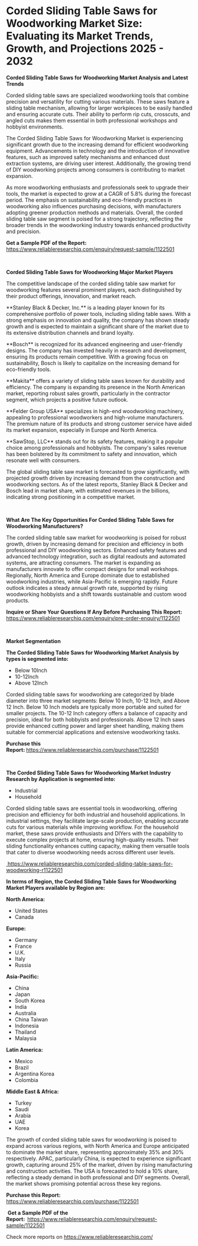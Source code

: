 <p><h1>Corded Sliding Table Saws for Woodworking Market Size: Evaluating its Market Trends, Growth, and Projections 2025 - 2032</h1></p><p><strong>Corded Sliding Table Saws for Woodworking Market Analysis and Latest Trends</strong></p>
<p><p>Corded sliding table saws are specialized woodworking tools that combine precision and versatility for cutting various materials. These saws feature a sliding table mechanism, allowing for larger workpieces to be easily handled and ensuring accurate cuts. Their ability to perform rip cuts, crosscuts, and angled cuts makes them essential in both professional workshops and hobbyist environments.</p><p>The Corded Sliding Table Saws for Woodworking Market is experiencing significant growth due to the increasing demand for efficient woodworking equipment. Advancements in technology and the introduction of innovative features, such as improved safety mechanisms and enhanced dust extraction systems, are driving user interest. Additionally, the growing trend of DIY woodworking projects among consumers is contributing to market expansion.</p><p>As more woodworking enthusiasts and professionals seek to upgrade their tools, the market is expected to grow at a CAGR of 5.8% during the forecast period. The emphasis on sustainability and eco-friendly practices in woodworking also influences purchasing decisions, with manufacturers adopting greener production methods and materials. Overall, the corded sliding table saw segment is poised for a strong trajectory, reflecting the broader trends in the woodworking industry towards enhanced productivity and precision.</p></p>
<p><strong>Get a Sample PDF of the Report:&nbsp;</strong> <a href="https://www.reliableresearchiq.com/enquiry/request-sample/1122501?utm_campaign=973&utm_medium=2&utm_source=Github&utm_content=ia&utm_term=03032025&utm_id=corded-sliding-table-saws-for-woodworking">https://www.reliableresearchiq.com/enquiry/request-sample/1122501</a></p>
<p>&nbsp;</p>
<p><strong>Corded Sliding Table Saws for Woodworking Major Market Players</strong></p>
<p><p>The competitive landscape of the corded sliding table saw market for woodworking features several prominent players, each distinguished by their product offerings, innovation, and market reach.</p><p>**Stanley Black & Decker, Inc.** is a leading player known for its comprehensive portfolio of power tools, including sliding table saws. With a strong emphasis on innovation and quality, the company has shown steady growth and is expected to maintain a significant share of the market due to its extensive distribution channels and brand loyalty.</p><p>**Bosch** is recognized for its advanced engineering and user-friendly designs. The company has invested heavily in research and development, ensuring its products remain competitive. With a growing focus on sustainability, Bosch is likely to capitalize on the increasing demand for eco-friendly tools.</p><p>**Makita** offers a variety of sliding table saws known for durability and efficiency. The company is expanding its presence in the North American market, reporting robust sales growth, particularly in the contractor segment, which projects a positive future outlook.</p><p>**Felder Group USA** specializes in high-end woodworking machinery, appealing to professional woodworkers and high-volume manufacturers. The premium nature of its products and strong customer service have aided its market expansion, especially in Europe and North America.</p><p>**SawStop, LLC** stands out for its safety features, making it a popular choice among professionals and hobbyists. The company's sales revenue has been bolstered by its commitment to safety and innovation, which resonate well with consumers.</p><p>The global sliding table saw market is forecasted to grow significantly, with projected growth driven by increasing demand from the construction and woodworking sectors. As of the latest reports, Stanley Black & Decker and Bosch lead in market share, with estimated revenues in the billions, indicating strong positioning in a competitive market.</p></p>
<p>&nbsp;</p>
<p><strong>What Are The Key Opportunities For Corded Sliding Table Saws for Woodworking Manufacturers?</strong></p>
<p><p>The corded sliding table saw market for woodworking is poised for robust growth, driven by increasing demand for precision and efficiency in both professional and DIY woodworking sectors. Enhanced safety features and advanced technology integration, such as digital readouts and automated systems, are attracting consumers. The market is expanding as manufacturers innovate to offer compact designs for small workshops. Regionally, North America and Europe dominate due to established woodworking industries, while Asia-Pacific is emerging rapidly. Future outlook indicates a steady annual growth rate, supported by rising woodworking hobbyists and a shift towards sustainable and custom wood products.</p></p>
<p><strong>Inquire or Share Your Questions If Any Before Purchasing This Report:</strong> <a href="https://www.reliableresearchiq.com/enquiry/pre-order-enquiry/1122501?utm_campaign=973&utm_medium=2&utm_source=Github&utm_content=ia&utm_term=03032025&utm_id=corded-sliding-table-saws-for-woodworking">https://www.reliableresearchiq.com/enquiry/pre-order-enquiry/1122501</a></p>
<p>&nbsp;</p>
<p><strong>Market Segmentation</strong></p>
<p><strong>The Corded Sliding Table Saws for Woodworking Market Analysis by types is segmented into:</strong></p>
<p><ul><li>Below 10Inch</li><li>10-12Inch</li><li>Above 12Inch</li></ul></p>
<p><p>Corded sliding table saws for woodworking are categorized by blade diameter into three market segments: Below 10 Inch, 10-12 Inch, and Above 12 Inch. Below 10 Inch models are typically more portable and suited for smaller projects. The 10-12 Inch category offers a balance of capacity and precision, ideal for both hobbyists and professionals. Above 12 Inch saws provide enhanced cutting power and larger sheet handling, making them suitable for commercial applications and extensive woodworking tasks.</p></p>
<p><strong>Purchase this Report:&nbsp;</strong><a href="https://www.reliableresearchiq.com/purchase/1122501?utm_campaign=973&utm_medium=2&utm_source=Github&utm_content=ia&utm_term=03032025&utm_id=corded-sliding-table-saws-for-woodworking">https://www.reliableresearchiq.com/purchase/1122501</a></p>
<p>&nbsp;</p>
<p><strong>The Corded Sliding Table Saws for Woodworking Market Industry Research by Application is segmented into:</strong></p>
<p><ul><li>Industrial</li><li>Household</li></ul></p>
<p><p>Corded sliding table saws are essential tools in woodworking, offering precision and efficiency for both industrial and household applications. In industrial settings, they facilitate large-scale production, enabling accurate cuts for various materials while improving workflow. For the household market, these saws provide enthusiasts and DIYers with the capability to execute complex projects at home, ensuring high-quality results. Their sliding functionality enhances cutting capacity, making them versatile tools that cater to diverse woodworking needs across different user levels.</p></p>
<p><a href="https://www.reliableresearchiq.com/corded-sliding-table-saws-for-woodworking-r1122501?utm_campaign=973&utm_medium=2&utm_source=Github&utm_content=ia&utm_term=03032025&utm_id=corded-sliding-table-saws-for-woodworking">&nbsp;https://www.reliableresearchiq.com/corded-sliding-table-saws-for-woodworking-r1122501</a></p>
<p><strong>In terms of Region, the Corded Sliding Table Saws for Woodworking Market Players available by Region are:</strong></p>
<p>
    <p> <strong> North America: </strong>
        <ul>
            <li>United States</li>
            <li>Canada</li>
        </ul>
        </p> 
    <p> <strong> Europe: </strong>
        <ul>
            <li>Germany</li>
            <li>France</li>
            <li>U.K.</li>
            <li>Italy</li>
            <li>Russia</li>
        </ul>
        </p> 
    <p> <strong> Asia-Pacific: </strong>
        <ul>
            <li>China</li>
            <li>Japan</li>
            <li>South Korea</li>
            <li>India</li>
            <li>Australia</li>
            <li>China Taiwan</li>
            <li>Indonesia</li>
            <li>Thailand</li>
            <li>Malaysia</li>
        </ul>
        </p> 
    <p> <strong> Latin America: </strong>
        <ul>
            <li>Mexico</li>
            <li>Brazil</li>
            <li>Argentina Korea</li>
            <li>Colombia</li>
        </ul>
        </p> 
    <p> <strong> Middle East & Africa: </strong>
        <ul>
            <li>Turkey</li>
            <li>Saudi</li>
            <li>Arabia</li>
            <li>UAE</li>
            <li>Korea</li>
        </ul>
    </p>
    </p>
<p><p>The growth of corded sliding table saws for woodworking is poised to expand across various regions, with North America and Europe anticipated to dominate the market share, representing approximately 35% and 30% respectively. APAC, particularly China, is expected to experience significant growth, capturing around 25% of the market, driven by rising manufacturing and construction activities. The USA is forecasted to hold a 10% share, reflecting a steady demand in both professional and DIY segments. Overall, the market shows promising potential across these key regions.</p></p>
<p><strong>Purchase this Report: </strong><a href="https://www.reliableresearchiq.com/purchase/1122501?utm_campaign=973&utm_medium=2&utm_source=Github&utm_content=ia&utm_term=03032025&utm_id=corded-sliding-table-saws-for-woodworking">https://www.reliableresearchiq.com/purchase/1122501</a></p>
<p>&nbsp;<strong>Get a Sample PDF of the Report:&nbsp;&nbsp;</strong><a href="https://www.reliableresearchiq.com/enquiry/request-sample/1122501?utm_campaign=973&utm_medium=2&utm_source=Github&utm_content=ia&utm_term=03032025&utm_id=corded-sliding-table-saws-for-woodworking">https://www.reliableresearchiq.com/enquiry/request-sample/1122501</a></p>
<p><strong></strong></p>
<p>Check more reports on <a href="https://www.reliableresearchiq.com/?utm_campaign=973&utm_medium=2&utm_source=Github&utm_content=ia&utm_term=03032025&utm_id=corded-sliding-table-saws-for-woodworking">https://www.reliableresearchiq.com/</a></p>